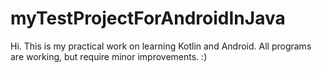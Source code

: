 # myTestProjectForAndroidInJava

Hi. 
This is my practical work on learning Kotlin and Android.
All programs are working, but require minor improvements. :)
